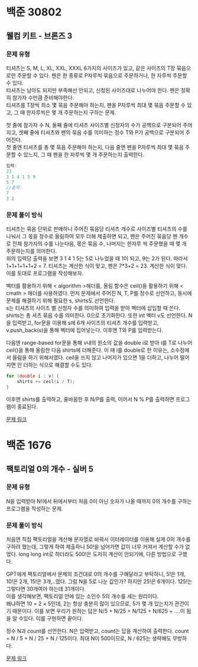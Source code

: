 # 백준 30802
## 웰컴 키트 - 브론즈 3
### 문제 유형

티셔츠는 S, M, L, XL, XXL, XXXL 6가지의 사이즈가 있고, 같은 사이즈의 T장 묶음으로만 주문할 수 있다.
펜은 한 종류로 P자루씩 묶음으로 주문하거나, 한 자루씩 주문할 수 있다.   
티셔츠는 남아도 되지만 부족해선 안되고, 신청된 사이즈대로 나누어야 한다. 펜은 정확히 참가자 수만큼 준비해야한다.   
티셔츠를 T장씩 최소 몇 묶음 주문해야 하는지, 펜을 P자루씩 최대 몇 묶음 주문할 수 있고, 그 때 한자루씩은 몇 개
주문하는지 구하는 문제.

첫 줄에 참가자 수 N, 둘째 줄에 티셔츠 사이즈별 신청자의 수가 공백으로 구분되어 주어지고, 셋째 줄에 티셔츠와
펜의 묶음 수를 의미하는 정수 T와 P가 공백으로 구분되어 주어진다.   
첫 줄엔 티셔츠를 총 몇 묶음 주문해야 하는지, 다음 줄엔 펜을 P자루씩 최대 몇 묶음 주문할 수 있느지, 
그 때 펜을 한 자루씩 몇 개 주문하는지 출력한다.

~~~cpp
입력:
23
3 1 4 1 5 9
5 7
//출력:
7
3 2
~~~
### 문제 풀이 방식

티셔츠는 묶음 단위로 판매하니 주어진 묶음당 티셔츠 개수로 사이즈별 티셔츠의 수를 나눠서 그 몫을 정수로 올림하여 
모두 더해 제출하면 되고, 펜은 주어진 묶음당 펜 개수로 전체 참가자의 수를 나눈다음, 몫은 묶음 수, 나머지는 한자루
씩 주문했을 때 몇 개 주문하는지를 의미한다.   
위의 입력당 출력을 보면 3 1 4 1 5는 5로 나누었을 때 1이 되고, 9는 2가 된다. 따라서 1+1+1+1+1+2 = 7.
티셔츠는 계산한 식이 맞고, 펜은 7*3+2 = 23. 계산한 식이 맞다. 이를 토대로 프로그램을 작성해보자.

벡터를 활용하기 위해 < algorithm >헤더를, 올림 함수은 ceil()을 활용하기 위해 < cmath > 헤더를 사용하였다.
먼저 문제에서 주어진 N, T, P를 정수로 선언하고, 동시에 문제를 해결하기 위해 필요한 s, shirts도 선언한다.   
s는 티셔츠의 사이즈 별 신청자 수를 의미하여 입력을 받아 벡터에 삽입할 때 쓴다. shirts는 총 셔츠 묶음 수를 의미한다.
0으로 초기화한다. 또한 int 벡터 v도 선언한다.
N을 입력받고, for문을 이용해 s에 6개 사이즈의 티셔츠 개수를 입력받고, v.push_back(s)을 통해 벡터에 
집어넣는다. 이후엔 T와 P를 입력받는다.

다음엔 range-based for문을 통해 v내의 원소의 값을 double i로 받아 i를 T로 나누어 ceil()을 통해 
올림한 다음 shirts에 더해준다. 이 때 i를 double로 한 이유는, 소수점에서 올림을 하기 위해서였다.
ceil을 쓰지 않고 나머지가 있으면 1을 더하고, 나누어 떨어지면 안 더하는 식으로 해결할 수도 있다.
~~~cpp
for (double i : v) {
    shirts += ceil(i / T);
}
~~~
이후엔 shirts를 출력하고, 줄바꿈한 후 N/P를 출력, 이어서 N % P를 출력하면 프로그램이 종료된다.


[문제 링크](https://github.com/tyshim0118/BJ-Codes/blob/main/BJ30802.cpp)

# 백준 1676
## 팩토리얼 0의 개수 - 실버 5
### 문제 유형

N을 입력받아 N!에서 뒤에서부터 처음 0이 아닌 숫자가 나올 때까지 0의 개수를 구하는 프로그램을 작성하는 문제.

### 문제 풀이 방식

처음엔 직접 팩토리얼을 계산해 문자열로 바꿔서 이터레이터를 이용해 실제 0의 개수를 구하려 했는데, 그렇게 하여 
제출하니 50!을 넘어가면 값이 너무 커져서 계산할 수가 없었다. long long int로 하더라도 500!은 도저히 계산이 안되기에, 다른 방법으로 구했다.

GPT에게 팩토리얼에서 문제의 조건대로 0의 개수를 구해달라고 부탁하니, 5!은 1개, 10!은 2개, 15!은 3개,..였다. 그럼 N을 5로 나눈 값인가? 하지만 25!은 6개이다. 125!는 그렇다면 30개여야 하는데 31개이다.   
이를 생각해보면, 팩토리얼 안에 있는 소인수 5의 개수를 세는 원리이다.   
왜냐하면 10 = 2 × 5인데, 2는 항상 충분히 많이 있으므로, 5가 몇 개 있는지가 관건이기 때문이다.
이를 보면 우리가 원하는 답은 N/5 + N/25 + N/125 + N/625 + ....이 됨을 알 수있다.
이를 구현하면 끝이다.

정수 N과 count를 선언한다. N은 입력받고, count는 답을 계산하여 출력한다.
count = N / 5 + N / 25 + N / 125이다. 최대 N이 500이므로, N / 625는 생략해도 무방하다.

[문제 링크](https://github.com/tyshim0118/BJ-Codes/blob/main/BJ1676.cpp)
